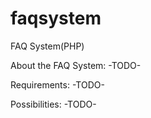 # faqsystem
FAQ System(PHP)

About the FAQ System:
-TODO-

Requirements:
-TODO-

Possibilities:
-TODO-
